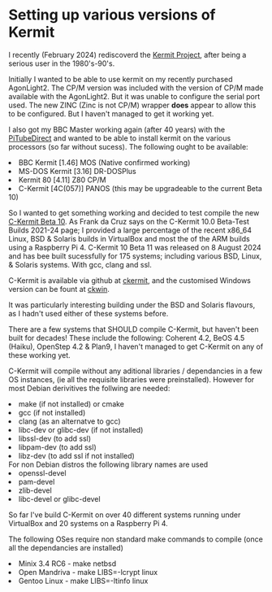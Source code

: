 # Setting up various versions of Kermit
I recently (February 2024) rediscoverd the [Kermit Project](https://kermitproject.org), after being a serious user in the 1980's-90's.

Initially I wanted to be able to use kermit on my recently purchased AgonLight2. The CP/M version was included with the version of CP/M made available with the AgonLight2. But it was unable to configure the serial port used.
The new ZINC (Zinc is not CP/M) wrapper <b>does</b> appear to allow this to be configured. But I haven't managed to get it working yet.

I also got my BBC Master working again (after 40 years) with the [PiTubeDirect](https://github.com/mbernardi1961/PiTubeDoc) and wanted to be able to install kermit on the various processors (so far without sucess). The following ought to be available: 
<li>BBC Kermit [1.46] MOS (Native confirmed working)
<li>MS-DOS Kermit [3.16] DR-DOSPlus
<li>Kermit 80 [4.11] Z80 CP/M
<li>C-Kermit [4C(057)] PANOS (this may be upgradeable to the current Beta 10)

So I wanted to get something working and decided to test compile the new [C-Kermit Beta 10](https://www.kermitproject.org/ck10devbuilds.html).
As Frank da Cruz says on the C-Kermit 10.0 Beta-Test Builds 2021-24 page; I provided a large percentage of the recent x86_64 Linux, BSD &amp; Solaris builds in VirtualBox and most the of the ARM builds using a Raspberry Pi 4.
C-Kermit 10 Beta 11 was released on 8 August 2024 and has bee built sucessfully for 175 systems; including various BSD, Linux, & Solaris systems. With gcc, clang and ssl.

C-Kermit is available via github at [ckermit](https://github.com/KermitProject/ckermit), and the customised Windows version can be fount at [ckwin](https://github.com/davidrg/ckwin).

It was particularly interesting building under the BSD and Solaris flavours, as I hadn't used either of these systems before.

There are a few systems that SHOULD compile C-Kermit, but haven't been built for decades! These include the following: Coherent 4.2, BeOS 4.5 (Haiku), OpenStep 4.2 &amp; Plan9, I haven't managed to get C-Kermit on any of these working yet.

C-Kermit will compile without any aditional libraries / dependancies in a few OS instances, (ie all the requisite libraries were preinstalled). 
However for most Debian derivitives the follwing are needed:
<li>make (if not installed) or cmake
<li>gcc (if not installed)
<li>clang (as an alternatve to gcc)
<li>libc-dev or glibc-dev (if not installed)
<li>libssl-dev (to add ssl)
<li>libpam-dev (to add ssl)
<li>libz-dev (to add ssl if not installed)<br>
For non Debian distros the following library names are used<br>
<li>openssl-devel
<li>pam-devel
<li>zlib-devel
<li>libc-devel or glibc-devel

So far I've build C-Kermit on over 40 different systems running under VirtualBox and 20 systems on a Raspberry Pi 4.

The following OSes require non standard make commands to compile (once all the dependancies are installed)
<li>Minix 3.4 RC6 - make netbsd
<li>Open Mandriva - make LIBS=-lcrypt linux
<li>Gentoo Linux - make LIBS=-ltinfo linux

